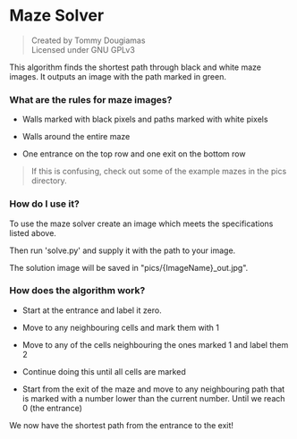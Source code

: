 # Maze Solver
> Created by Tommy Dougiamas  
> Licensed under GNU GPLv3

This algorithm finds the shortest path through black and white maze images. It outputs an image with the path marked in green.
### What are the rules for maze images?
- Walls marked with black pixels and paths marked with white pixels

- Walls around the entire maze

- One entrance on the top row and one exit on the bottom row

> If this is confusing, check out some of the example mazes in the pics directory.

### How do I use it?

To use the maze solver create an image which meets the specifications listed above.

Then run 'solve.py' and supply it with the path to your image.

The solution image will be saved in "pics/{ImageName}_out.jpg".


### How does the algorithm work?

- Start at the entrance and label it zero.

- Move to any neighbouring cells and mark them with 1

- Move to any of the cells neighbouring the ones marked 1 and label them 2

- Continue doing this until all cells are marked

- Start from the exit of the maze and move to any neighbouring path that is marked with a number lower than the current number. Until we reach 0 (the entrance)

We now have the shortest path from the entrance to the exit!

